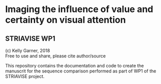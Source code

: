 # Imaging the influence of value and certainty on visual attention  
## STRIAVISE WP1

(c) Kelly Garner, 2018  
Free to use and share, please cite author/source  

This repository contains the documentation and code to create the manuscrit for the sequence comparison performed as part of WP1 of the STRIAVISE project.